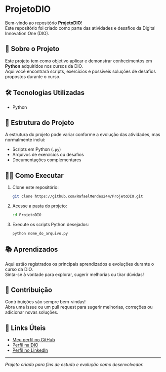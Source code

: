 # ProjetoDIO

Bem-vindo ao repositório **ProjetoDIO**!  
Este repositório foi criado como parte das atividades e desafios da Digital Innovation One (DIO).

## 🚀 Sobre o Projeto

Este projeto tem como objetivo aplicar e demonstrar conhecimentos em **Python** adquiridos nos cursos da DIO.  
Aqui você encontrará scripts, exercícios e possíveis soluções de desafios propostos durante o curso.

## 🛠️ Tecnologias Utilizadas

- Python

## 📁 Estrutura do Projeto

A estrutura do projeto pode variar conforme a evolução das atividades, mas normalmente inclui:
- Scripts em Python (`.py`)
- Arquivos de exercícios ou desafios
- Documentações complementares

## 👨‍💻 Como Executar

1. Clone este repositório:
   ```bash
   git clone https://github.com/RafaelMendes244/ProjetoDIO.git
   ```
2. Acesse a pasta do projeto:
   ```bash
   cd ProjetoDIO
   ```
3. Execute os scripts Python desejados:
   ```bash
   python nome_do_arquivo.py
   ```

## 📚 Aprendizados

Aqui estão registrados os principais aprendizados e evoluções durante o curso da DIO.  
Sinta-se à vontade para explorar, sugerir melhorias ou tirar dúvidas!

## 🤝 Contribuição

Contribuições são sempre bem-vindas!  
Abra uma issue ou um pull request para sugerir melhorias, correções ou adicionar novas soluções.

## 🔗 Links Úteis

- [Meu perfil no GitHub](https://github.com/RafaelMendes244)
- [Perfil na DIO](https://www.dio.me/users/gabriel_mito07)
- [Perfil no LinkedIn](https://www.linkedin.com/in/rafael-mendes-81813b348/)

---

*Projeto criado para fins de estudo e evolução como desenvolvedor.*
